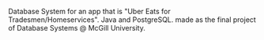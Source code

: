 Database System for an app that is "Uber Eats for Tradesmen/Homeservices". Java and PostgreSQL.  made as the final project of Database Systems @ McGill University.

